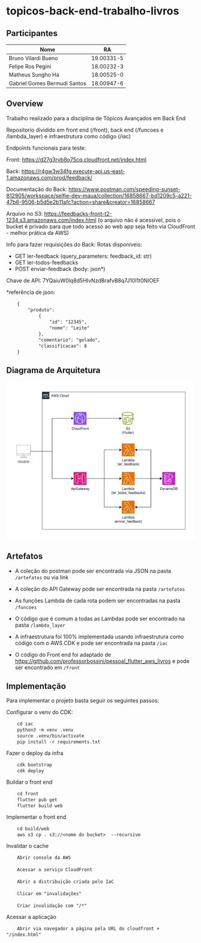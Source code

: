 # topicos-back-end-trabalho-livros

## Participantes

| Nome    | RA |
| -------- | ------- |
| Bruno Vilardi Bueno  | 19.00331-5 |
| Felipe Ros Pegini  | 18.00232-3 |
| Matheus Sungho Ha  | 18.00525-0 |
| Gabriel Gomes Bermudi Santos  | 18.00947-6 |





## Overview
Trabalho realizado para a disciplina de Tópicos Avançados em Back End

Repositorio dividido em front end (/front), back end (/funcoes e /lambda_layer) e infraestrutura como código (/iac)

Endpoints funcionais para teste:

Front: https://d27g3rvb8o75cq.cloudfront.net/index.html

Back: https://r4gw3w34fg.execute-api.us-east-1.amazonaws.com/prod/feedback/

Documentação do Back: https://www.postman.com/speeding-sunset-812905/workspace/selfie-dev-maua/collection/16858667-bd1209c5-a221-47b6-9506-b5d5e2b11afc?action=share&creator=16858667

Arquivo no S3: https://feedbacks-front-t2-1234.s3.amazonaws.com/index.html (o arquivo não é acessível, pois o bucket é privado para que todo acesso ao web app seja feito via CloudFront - melhor prática da AWS)

Info para fazer requisições do Back:
Rotas disponíveis: 
- GET ler-feedback (query_parameters: feedback_id: str)
- GET ler-todos-feedbacks
- POST enviar-feedback (body: json*)

Chave de API: 7YQaiuW0lq8d5HIvNzdBrafvB8q7J10l1t0NIOEF

*referência de json:
        
        {
            "produto":
                {
                    "id": "12345",
                    "nome": "Leite"  
                },
                "comentario": "gelado",
                "classificacao": 8
        }


## Diagrama de Arquitetura
![image](https://github.com/Brvilardi/topicos-back-end-trabalho-livros/blob/main/artefatos/t2-back.jpg?raw=true)


## Artefatos
- A coleção do postman pode ser encontrada via JSON na pasta `/artefatos` ou via link
- A coleção do API Gateway pode ser encontrada na pasta `/artefatos`

- As funções Lambda de cada rota podem ser encontradas na pasta `/funcoes`
- O código que é comum a todas as Lambdas pode ser encontrado na pasta `/lambda_layer`

- A infraestrutura foi 100% implementada usando infraestrutura como código com o AWS CDK e pode ser encontrada na pasta `/iac`


- O código do Front end foi adaptado de https://github.com/professorbossini/pessoal_flutter_aws_livros e pode ser encontrado em `/front`

## Implementação

Para implementar o projeto basta seguir os seguintes passos:

Configurar o venv do CDK:

        cd iac
        python3 -m venv .venv
        source .venv/bin/activate
        pip install -r requirements.txt


Fazer o deploy da infra

        cdk bootstrap
        cdk deploy

Buildar o front end

        cd front
        flutter pub get
        flutter build web

Implementar o front end

        cd build/web
        aws s3 cp . s3://<nome do bucket>  --recursive

Invalidar o cache

        Abrir console da AWS

        Acessar o serviço CloudFront

        Abrir a distribuição criada pelo IaC

        Clicar em "invalidações"

        Criar invalidação com "/*"

Acessar a aplicação
        
        Abrir via navegador a página pela URL do cloudfront + "/index.html"




